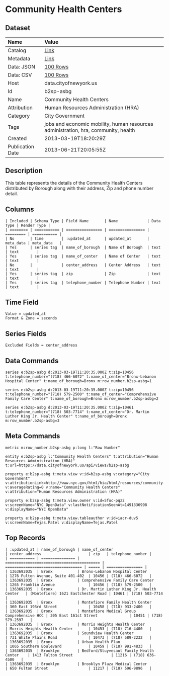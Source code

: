 # Community Health Centers

## Dataset

| Name | Value |
| :--- | :---- |
| Catalog | [Link](https://catalog.data.gov/dataset/community-health-centers-48f3e) |
| Metadata | [Link](https://data.cityofnewyork.us/api/views/b2sp-asbg) |
| Data: JSON | [100 Rows](https://data.cityofnewyork.us/api/views/b2sp-asbg/rows.json?max_rows=100) |
| Data: CSV | [100 Rows](https://data.cityofnewyork.us/api/views/b2sp-asbg/rows.csv?max_rows=100) |
| Host | data.cityofnewyork.us |
| Id | b2sp-asbg |
| Name | Community Health Centers |
| Attribution | Human Resources Administration (HRA) |
| Category | City Government |
| Tags | jobs and economic mobility, human resources administration, hra, community, health |
| Created | 2013-03-19T18:20:29Z |
| Publication Date | 2013-06-21T20:05:55Z |

## Description

This table represents the details of the Community Health Centers distributed by Borough along with their address, Zip and phone number detail.

## Columns

```ls
| Included | Schema Type | Field Name       | Name             | Data Type | Render Type |
| ======== | =========== | ================ | ================ | ========= | =========== |
| No       | time        | :updated_at      | updated_at       | meta_data | meta_data   |
| Yes      | series tag  | name_of_borough  | Name of Borough  | text      | text        |
| Yes      | series tag  | name_of_center   | Name of Center   | text      | text        |
| No       |             | center_address   | Center Address   | text      | text        |
| Yes      | series tag  | zip              | Zip              | text      | text        |
| Yes      | series tag  | telephone_number | Telephone Number | text      | text        |
```

## Time Field

```ls
Value = updated_at
Format & Zone = seconds
```

## Series Fields

```ls
Excluded Fields = center_address
```

## Data Commands

```ls
series e:b2sp-asbg d:2013-03-19T11:20:35.000Z t:zip=10456 t:telephone_number="(718) 466-6072" t:name_of_center="Bronx-Lebanon Hospital Center" t:name_of_borough=Bronx m:row_number.b2sp-asbg=1

series e:b2sp-asbg d:2013-03-19T11:20:35.000Z t:zip=10456 t:telephone_number="(718) 579-2500" t:name_of_center="Comprehensive Family Care Center" t:name_of_borough=Bronx m:row_number.b2sp-asbg=2

series e:b2sp-asbg d:2013-03-19T11:20:35.000Z t:zip=10461 t:telephone_number="(718) 503-7714" t:name_of_center="Dr. Martin Luther King Jr. Health Center" t:name_of_borough=Bronx m:row_number.b2sp-asbg=3
```

## Meta Commands

```ls
metric m:row_number.b2sp-asbg p:long l:"Row Number"

entity e:b2sp-asbg l:"Community Health Centers" t:attribution="Human Resources Administration (HRA)" t:url=https://data.cityofnewyork.us/api/views/b2sp-asbg

property e:b2sp-asbg t:meta.view v:id=b2sp-asbg v:category="City Government" v:attributionLink=http://www.nyc.gov/html/hia/html/resources/community.shtml v:averageRating=0 v:name="Community Health Centers" v:attribution="Human Resources Administration (HRA)"

property e:b2sp-asbg t:meta.view.owner v:id=5fuc-pqz2 v:screenName="NYC OpenData" v:lastNotificationSeenAt=1491336998 v:displayName="NYC OpenData"

property e:b2sp-asbg t:meta.view.tableauthor v:id=iacr-duv5 v:screenName=Tejas.Patel v:displayName=Tejas.Patel
```

## Top Records

```ls
| :updated_at | name_of_borough | name_of_center                             | center_address                     | zip   | telephone_number | 
| =========== | =============== | ========================================== | ================================== | ===== | ================ | 
| 1363692035  | Bronx           | Bronx-Lebanon Hospital Center              | 1276 Fulton Avenue, Suite 401-402  | 10456 | (718) 466-6072   | 
| 1363692035  | Bronx           | Comprehensive Family Care Center           | 1265 Franklin Avenue               | 10456 | (718) 579-2500   | 
| 1363692035  | Bronx           | Dr. Martin Luther King Jr. Health Center   | (Montefiore) 1621 Eastchester Road | 10461 | (718) 503-7714   | 
| 1363692035  | Bronx           | Montefiore Family Health Center            | 360 East 193rd Street              | 10458 | (718) 933-2400   | 
| 1363692035  | Bronx           | Montefiore Medical Group Comprehensive HCC | 305 East 161st Street              | 10451 | (718) 579-2597   | 
| 1363692035  | Bronx           | Morris Heights Health Center               | Morris Heights Health Center       | 10453 | (718) 716-4400   | 
| 1363692035  | Bronx           | Soundview Health Center                    | 731 White Plains Road              | 10473 | (718) 589-2232   | 
| 1363692035  | Bronx           | Urban Health Plan                          | 1065 Southern Boulevard            | 10459 | (718) 991-4833   | 
| 1363692035  | Brooklyn        | Bedford/Stuyvesant Family Health Center    | 1413 Fulton Street                 | 11216 | (718) 636-4500   | 
| 1363692035  | Brooklyn        | Brooklyn Plaza Medical Center              | 650 Fulton Street                  | 11217 | (718) 596-9896   | 
```